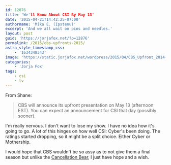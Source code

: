 ```yaml
---
id: 12876
title: 'We'll Know About CSI By May 13'
date: '2015-04-21T14:42:25-07:00'
authorname: 'Mika E. (Ipstenu)'
excerpt: 'And we all wait on pins and needles.'
layout: post
guid: 'https://jorjafox.net/?p=12876'
permalink: /2015/cbs-upfronts-2015/
astra_style_timestamp_css:
    - '1634348343'
image: 'https://static.jorjafox.net/wordpress/2015/04/CBS_Upfront_2014-305.jpg'
categories:
    - 'Jorja Fox'
tags:
    - csi
    - tv
---
```


From Shane:
<blockquote>CBS will announce its upfront presentation on May 13 (afternoon EST). You can expect an announcement for CSI that day (possibly sooner).</blockquote>
I'm really nervous. I don't want to lose my show. I have no idea how it's going to go. A lot of this hinges on how well CSI: Cyber's been doing. The ratings started dropping, so it might be a split choice. Either Cyber or Mothership.

I would hope that CBS wouldn't be so assy as to not give them a final season but unlike the <a href="http://tvbythenumbers.zap2it.com/2015/04/21/cbs-predictions-the-good-wife-is-likely-to-be-renewed/390271/">Cancellation Bear</a>, I just have hope and a wish.
